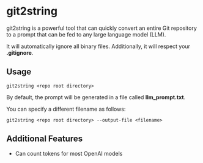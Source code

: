 # git2string
git2string is a powerful tool that can quickly convert an entire Git repository to a prompt that can be fed to any large language model (LLM).

It will automatically ignore all binary files. Additionally, it will respect your **.gitignore**.

## Usage

```
git2string <repo root directory>
```

By default, the prompt will be generated in a file called **llm_prompt.txt**.

You can specify a different filename as follows:

```
git2string <repo root directory> --output-file <filename>
```

## Additional Features

- Can count tokens for most OpenAI models
